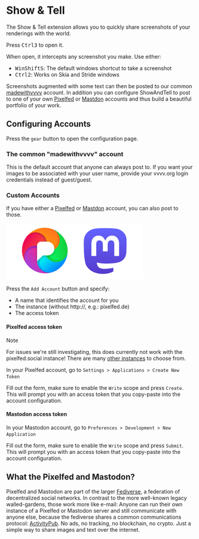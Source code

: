 # Show & Tell

The Show & Tell extension allows you to quickly share screenshots of your renderings with the world.

Press <span class="keyseq"><kbd>Ctrl</kbd><kbd>3</kbd></span> to open it.

When open, it intercepts any screenshot you make. Use either:
- <span class="keyseq"><kbd>Win</kbd><kbd>Shift</kbd><kbd>S</kbd></span>:  The default windows shortcut to take a screenshot
- <span class="keyseq"><kbd>Ctrl</kbd><kbd>2</kbd></span>: Works on Skia and Stride windows

Screenshots augmented with some text can then be posted to our common [madewithvvvv](https://pixelfed.social/madewithvvvv/) account. In addition you can configure ShowAndTell to post to one of your own [Pixelfed](https://pixelfed.org/) or [Mastdon](https://joinmastodon.org/) accounts and thus build a beautiful portfolio of your work. 

## Configuring Accounts

Press the `gear` button to open the configuration page. 

### The common "madewithvvvv" account
This is the default account that anyone can always post to. If you want your images to be associated with your user name, provide your vvvv.org login credentials instead of guest/guest.

### Custom Accounts
If you have either a [Pixelfed](https://pixelfed.org/) or [Mastdon](https://joinmastodon.org/) account, you can also post to those. 

![Pixelfed & Mastodon](../../images/reference/hde/fediverse.png)

Press the `Add Account` button and specify:
* A name that identifies the account for you
* The instance (without http://, e.g.: pixelfed.de)
* The access token

#### Pixelfed access token

> [!NOTE]
> For issues we're still investigating, this does currently not work with the pixelfed.social instance! There are many [other instances](https://fedidb.org/software/pixelfed) to choose from.


In your Pixelfed account, go to `Settings > Applications > Create New Token`

Fill out the form, make sure to enable the `Write` scope and press `Create`. This will prompt you with an access token that you copy-paste into the account configuration. 

#### Mastodon access token

In your Mastodon account, go to `Preferences > Development > New Application`

Fill out the form, make sure to enable the `Write` scope and press `Submit`. This will prompt you with an access token that you copy-paste into the account configuration. 

## What the Pixelfed and Mastodon?

Pixelfed and Mastodon are part of the larger [Fediverse](https://en.wikipedia.org/wiki/Fediverse), a federation of decentralized social networks. In contrast to the more well-known legacy walled-gardens, those work more like e-mail: Anyone can run their own instance of a Pixelfed or Mastodon server and still communicate with anyone else, because the fediverse shares a common communications protocol: [ActivityPub](https://en.wikipedia.org/wiki/ActivityPub). No ads, no tracking, no blockchain, no crypto. Just a simple way to share images and text over the internet.
